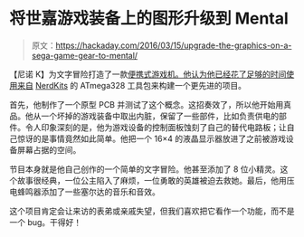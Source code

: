 # 将世嘉游戏装备上的图形升级到 Mental

> 原文：<https://hackaday.com/2016/03/15/upgrade-the-graphics-on-a-sega-game-gear-to-mental/>

【尼诺 K】为文字冒险打造了一款[便携式游戏机。他认为他已经花了足够的时间使用来自](http://www.squirrel-crafts.com/main/index.php/microcontroller/74-build-your-own-text-adventure-sega-handheld) [NerdKits](http://hackaday.com/2009/06/29/motors-and-microcontrollers-101/) 的 ATmega328 工具包来构建一个更先进的项目。

首先，他制作了一个原型 PCB 并测试了这个概念。这招奏效了，所以他开始用真品。他从一个坏掉的游戏装备中取出内脏，保留了一些部件，比如负责供电的部件。令人印象深刻的是，他为游戏设备的控制面板蚀刻了自己的替代电路板；让自己惊讶的是事情竟然如此简单。他把一个 16×4 的液晶显示器放进了之前被游戏设备屏幕占据的空间。

节目本身就是他自己创作的一个简单的文字冒险。他甚至添加了 8 位小精灵。这个故事很经典，一位公主陷入了麻烦，一位勇敢的英雄被迫去救她。最后，他用压电蜂鸣器添加了一些塞尔达的音乐和音效。

这个项目肯定会让来访的表弟或亲戚失望，但我们喜欢把它看作一个功能，而不是一个 bug。干得好！